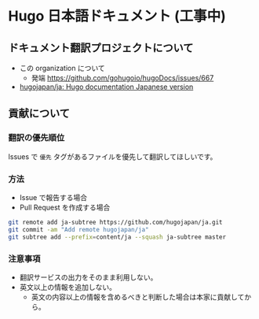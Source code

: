 # Hugo 日本語ドキュメント (工事中)


## ドキュメント翻訳プロジェクトについて

- この organization について
    - 発端 https://github.com/gohugoio/hugoDocs/issues/667
- [hugojapan/ja: Hugo documentation Japanese version](https://github.com/hugojapan/ja)


## 貢献について

### 翻訳の優先順位

Issues で `優先` タグがあるファイルを優先して翻訳してほしいです。

### 方法

- Issue で報告する場合
- Pull Request を作成する場合

```sh
git remote add ja-subtree https://github.com/hugojapan/ja.git
git commit -am "Add remote hugojapan/ja"
git subtree add --prefix=content/ja --squash ja-subtree master
```

### 注意事項

- 翻訳サービスの出力をそのまま利用しない。
- 英文以上の情報を追加しない。
    - 英文の内容以上の情報を含めるべきと判断した場合は本家に貢献してから。

